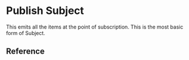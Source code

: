# Publish Subject

This emits all the items at the point of subscription. This is the most basic form of Subject.

## Reference


